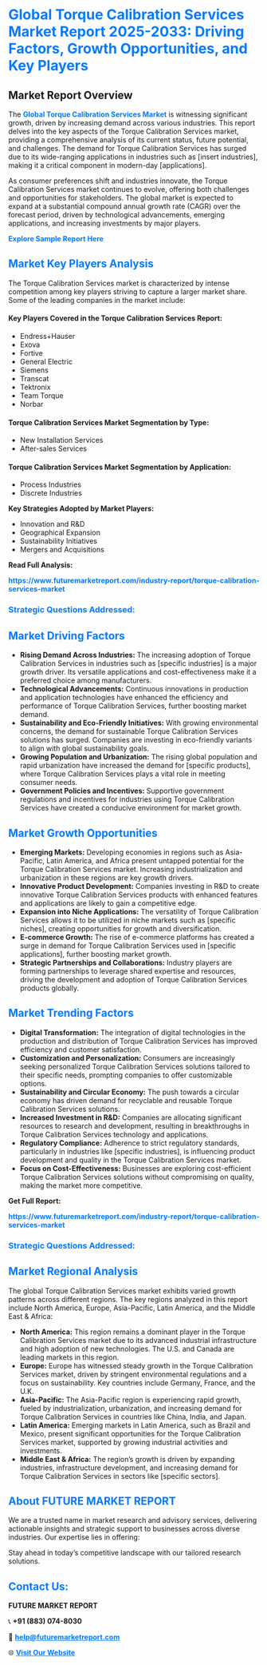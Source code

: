 <h1 style="color: #007BFF;">Global Torque Calibration Services Market Report 2025-2033: Driving Factors, Growth Opportunities, and Key Players</h1>

<section id="overview">
<h2>Market Report Overview</h2>
<p>The <a href="https://www.futuremarketreport.com/industry-report/torque-calibration-services-market" style="color: #007BFF; text-decoration: none;"><strong>Global Torque Calibration Services Market</strong></a> is witnessing significant growth, driven by increasing demand across various industries. This report delves into the key aspects of the Torque Calibration Services market, providing a comprehensive analysis of its current status, future potential, and challenges. The demand for Torque Calibration Services has surged due to its wide-ranging applications in industries such as [insert industries], making it a critical component in modern-day [applications].</p>
<p>As consumer preferences shift and industries innovate, the Torque Calibration Services market continues to evolve, offering both challenges and opportunities for stakeholders. The global market is expected to expand at a substantial compound annual growth rate (CAGR) over the forecast period, driven by technological advancements, emerging applications, and increasing investments by major players.</p>
</section>

<section id="overview">
<p><a href="https://www.futuremarketreport.com/request-sample/reportId=101204" style="color: #007BFF; text-decoration: none;"><strong>Explore Sample Report Here</strong></a></p>
</section>

<section id="key-players">
<h2 style="color: #007BFF;">Market Key Players Analysis</h2>
<p>The Torque Calibration Services market is characterized by intense competition among key players striving to capture a larger market share. Some of the leading companies in the market include:</p>
<h4>Key Players Covered in the Torque Calibration Services Report:</h4>
<ul><li>Endress+Hauser</li><li>Exova</li><li>Fortive</li><li>General Electric</li><li>Siemens</li><li>Transcat</li><li>Tektronix</li><li>Team Torque</li><li>Norbar</li></ul>
<h4>Torque Calibration Services Market Segmentation by Type:</h4>
<ul><li>New Installation Services</li><li>After-sales Services</li></ul>

<h4>Torque Calibration Services Market Segmentation by Application:</h4>
<ul><li>Process Industries</li><li>Discrete Industries</li></ul>
<p><strong>Key Strategies Adopted by Market Players:</strong></p>
<ul>
<li>Innovation and R&D</li>
<li>Geographical Expansion</li>
<li>Sustainability Initiatives</li>
<li>Mergers and Acquisitions</li>
</ul>
</section>

<section>
<p><strong>Read Full Analysis: </strong></p><a href="https://www.futuremarketreport.com/industry-report/torque-calibration-services-market" style="color: #007BFF; text-decoration: none;"><strong>https://www.futuremarketreport.com/industry-report/torque-calibration-services-market</strong></a>
<h3 style="color: #007BFF;">Strategic Questions Addressed:</h3>
</section>

<section id="driving-factors">
<h2 style="color: #007BFF;">Market Driving Factors</h2>
<ul>
<li><strong>Rising Demand Across Industries:</strong> The increasing adoption of Torque Calibration Services in industries such as [specific industries] is a major growth driver. Its versatile applications and cost-effectiveness make it a preferred choice among manufacturers.</li>
<li><strong>Technological Advancements:</strong> Continuous innovations in production and application technologies have enhanced the efficiency and performance of Torque Calibration Services, further boosting market demand.</li>
<li><strong>Sustainability and Eco-Friendly Initiatives:</strong> With growing environmental concerns, the demand for sustainable Torque Calibration Services solutions has surged. Companies are investing in eco-friendly variants to align with global sustainability goals.</li>
<li><strong>Growing Population and Urbanization:</strong> The rising global population and rapid urbanization have increased the demand for [specific products], where Torque Calibration Services plays a vital role in meeting consumer needs.</li>
<li><strong>Government Policies and Incentives:</strong> Supportive government regulations and incentives for industries using Torque Calibration Services have created a conducive environment for market growth.</li>
</ul>
</section>

<section id="growth-opportunities">
<h2 style="color: #007BFF;">Market Growth Opportunities</h2>
<ul>
<li><strong>Emerging Markets:</strong> Developing economies in regions such as Asia-Pacific, Latin America, and Africa present untapped potential for the Torque Calibration Services market. Increasing industrialization and urbanization in these regions are key growth drivers.</li>
<li><strong>Innovative Product Development:</strong> Companies investing in R&D to create innovative Torque Calibration Services products with enhanced features and applications are likely to gain a competitive edge.</li>
<li><strong>Expansion into Niche Applications:</strong> The versatility of Torque Calibration Services allows it to be utilized in niche markets such as [specific niches], creating opportunities for growth and diversification.</li>
<li><strong>E-commerce Growth:</strong> The rise of e-commerce platforms has created a surge in demand for Torque Calibration Services used in [specific applications], further boosting market growth.</li>
<li><strong>Strategic Partnerships and Collaborations:</strong> Industry players are forming partnerships to leverage shared expertise and resources, driving the development and adoption of Torque Calibration Services products globally.</li>
</ul>
</section>

<section id="trending-factors">
<h2 style="color: #007BFF;">Market Trending Factors</h2>
<ul>
<li><strong>Digital Transformation:</strong> The integration of digital technologies in the production and distribution of Torque Calibration Services has improved efficiency and customer satisfaction.</li>
<li><strong>Customization and Personalization:</strong> Consumers are increasingly seeking personalized Torque Calibration Services solutions tailored to their specific needs, prompting companies to offer customizable options.</li>
<li><strong>Sustainability and Circular Economy:</strong> The push towards a circular economy has driven demand for recyclable and reusable Torque Calibration Services solutions.</li>
<li><strong>Increased Investment in R&D:</strong> Companies are allocating significant resources to research and development, resulting in breakthroughs in Torque Calibration Services technology and applications.</li>
<li><strong>Regulatory Compliance:</strong> Adherence to strict regulatory standards, particularly in industries like [specific industries], is influencing product development and quality in the Torque Calibration Services market.</li>
<li><strong>Focus on Cost-Effectiveness:</strong> Businesses are exploring cost-efficient Torque Calibration Services solutions without compromising on quality, making the market more competitive.</li>
</ul>
</section>

<section>
<p><strong>Get Full Report: </strong></p><a href="https://www.futuremarketreport.com/industry-report/torque-calibration-services-market" style="color: #007BFF; text-decoration: none;"><strong>https://www.futuremarketreport.com/industry-report/torque-calibration-services-market</strong></a>
<h3 style="color: #007BFF;">Strategic Questions Addressed:</h3>
</section>


<section id="regional-analysis">
<h2 style="color: #007BFF;">Market Regional Analysis</h2>
<p>The global Torque Calibration Services market exhibits varied growth patterns across different regions. The key regions analyzed in this report include North America, Europe, Asia-Pacific, Latin America, and the Middle East & Africa:</p>
<ul>
<li><strong>North America:</strong> This region remains a dominant player in the Torque Calibration Services market due to its advanced industrial infrastructure and high adoption of new technologies. The U.S. and Canada are leading markets in this region.</li>
<li><strong>Europe:</strong> Europe has witnessed steady growth in the Torque Calibration Services market, driven by stringent environmental regulations and a focus on sustainability. Key countries include Germany, France, and the U.K.</li>
<li><strong>Asia-Pacific:</strong> The Asia-Pacific region is experiencing rapid growth, fueled by industrialization, urbanization, and increasing demand for Torque Calibration Services in countries like China, India, and Japan.</li>
<li><strong>Latin America:</strong> Emerging markets in Latin America, such as Brazil and Mexico, present significant opportunities for the Torque Calibration Services market, supported by growing industrial activities and investments.</li>
<li><strong>Middle East & Africa:</strong> The region’s growth is driven by expanding industries, infrastructure development, and increasing demand for Torque Calibration Services in sectors like [specific sectors].</li>
</ul>
</section>

<footer>
<h2 style="color: #007BFF;">About FUTURE MARKET REPORT</h2>
<p>We are a trusted name in market research and advisory services, delivering actionable insights and strategic support to businesses across diverse industries. Our expertise lies in offering:</p>

<p>Stay ahead in today’s competitive landscape with our tailored research solutions.</p>

<h2 style="color: #007BFF;">Contact Us:</h2>
<p><strong>FUTURE MARKET REPORT</strong></p>
<p>📞 <strong>+91 (883) 074-8030</strong></p>
<p>📧 <strong><a href="mailto:help@futuremarketreport.com" style="color: #007BFF;">help@futuremarketreport.com</a></strong></p>
<p>🌐 <strong><a href="https://www.futuremarketreport.com/" style="color: #007BFF;">Visit Our Website</a></strong></p>
</footer>
